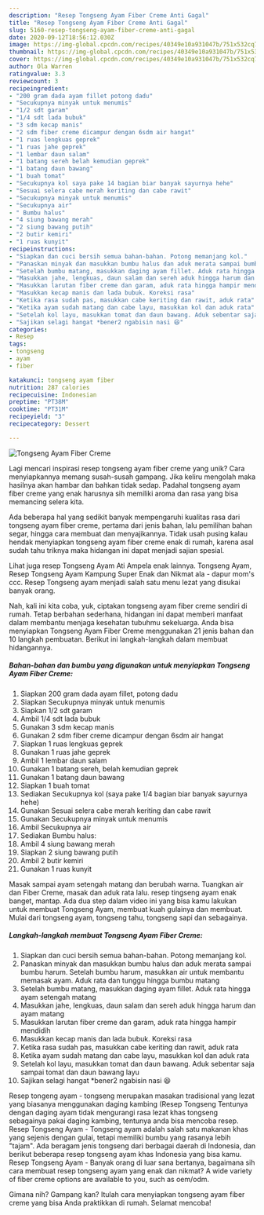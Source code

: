 ```yaml
---
description: "Resep Tongseng Ayam Fiber Creme Anti Gagal"
title: "Resep Tongseng Ayam Fiber Creme Anti Gagal"
slug: 5160-resep-tongseng-ayam-fiber-creme-anti-gagal
date: 2020-09-12T18:56:12.030Z
image: https://img-global.cpcdn.com/recipes/40349e10a931047b/751x532cq70/tongseng-ayam-fiber-creme-foto-resep-utama.jpg
thumbnail: https://img-global.cpcdn.com/recipes/40349e10a931047b/751x532cq70/tongseng-ayam-fiber-creme-foto-resep-utama.jpg
cover: https://img-global.cpcdn.com/recipes/40349e10a931047b/751x532cq70/tongseng-ayam-fiber-creme-foto-resep-utama.jpg
author: Ola Warren
ratingvalue: 3.3
reviewcount: 3
recipeingredient:
- "200 gram dada ayam fillet potong dadu"
- "Secukupnya minyak untuk menumis"
- "1/2 sdt garam"
- "1/4 sdt lada bubuk"
- "3 sdm kecap manis"
- "2 sdm fiber creme dicampur dengan 6sdm air hangat"
- "1 ruas lengkuas geprek"
- "1 ruas jahe geprek"
- "1 lembar daun salam"
- "1 batang sereh belah kemudian geprek"
- "1 batang daun bawang"
- "1 buah tomat"
- "Secukupnya kol saya pake 14 bagian biar banyak sayurnya hehe"
- "Sesuai selera cabe merah keriting dan cabe rawit"
- "Secukupnya minyak untuk menumis"
- "Secukupnya air"
- " Bumbu halus"
- "4 siung bawang merah"
- "2 siung bawang putih"
- "2 butir kemiri"
- "1 ruas kunyit"
recipeinstructions:
- "Siapkan dan cuci bersih semua bahan-bahan. Potong memanjang kol."
- "Panaskan minyak dan masukkan bumbu halus dan aduk merata sampai bumbu harum. Setelah bumbu harum, masukkan air untuk membantu memasak ayam. Aduk rata dan tunggu hingga bumbu matang"
- "Setelah bumbu matang, masukkan daging ayam fillet. Aduk rata hingga ayam setengah matang"
- "Masukkan jahe, lengkuas, daun salam dan sereh aduk hingga harum dan ayam matang"
- "Masukkan larutan fiber creme dan garam, aduk rata hingga hampir mendidih"
- "Masukkan kecap manis dan lada bubuk. Koreksi rasa"
- "Ketika rasa sudah pas, masukkan cabe keriting dan rawit, aduk rata"
- "Ketika ayam sudah matang dan cabe layu, masukkan kol dan aduk rata"
- "Setelah kol layu, masukkan tomat dan daun bawang. Aduk sebentar saja sampai tomat dan daun bawang layu"
- "Sajikan selagi hangat *bener2 ngabisin nasi 😆"
categories:
- Resep
tags:
- tongseng
- ayam
- fiber

katakunci: tongseng ayam fiber 
nutrition: 287 calories
recipecuisine: Indonesian
preptime: "PT38M"
cooktime: "PT31M"
recipeyield: "3"
recipecategory: Dessert

---
```



![Tongseng Ayam Fiber Creme](https://img-global.cpcdn.com/recipes/40349e10a931047b/751x532cq70/tongseng-ayam-fiber-creme-foto-resep-utama.jpg)

Lagi mencari inspirasi resep tongseng ayam fiber creme yang unik? Cara menyiapkannya memang susah-susah gampang. Jika keliru mengolah maka hasilnya akan hambar dan bahkan tidak sedap. Padahal tongseng ayam fiber creme yang enak harusnya sih memiliki aroma dan rasa yang bisa memancing selera kita.

Ada beberapa hal yang sedikit banyak mempengaruhi kualitas rasa dari tongseng ayam fiber creme, pertama dari jenis bahan, lalu pemilihan bahan segar, hingga cara membuat dan menyajikannya. Tidak usah pusing kalau hendak menyiapkan tongseng ayam fiber creme enak di rumah, karena asal sudah tahu triknya maka hidangan ini dapat menjadi sajian spesial.

Lihat juga resep Tongseng Ayam Ati Ampela enak lainnya. Tongseng Ayam, Resep Tongseng Ayam Kampung Super Enak dan Nikmat ala - dapur mom&#39;s ccc. Resep Tongseng ayam menjadi salah satu menu lezat yang disukai banyak orang.


Nah, kali ini kita coba, yuk, ciptakan tongseng ayam fiber creme sendiri di rumah. Tetap berbahan sederhana, hidangan ini dapat memberi manfaat dalam membantu menjaga kesehatan tubuhmu sekeluarga. Anda bisa menyiapkan Tongseng Ayam Fiber Creme menggunakan 21 jenis bahan dan 10 langkah pembuatan. Berikut ini langkah-langkah dalam membuat hidangannya.

<!--inarticleads1-->

##### Bahan-bahan dan bumbu yang digunakan untuk menyiapkan Tongseng Ayam Fiber Creme:

1. Siapkan 200 gram dada ayam fillet, potong dadu
1. Siapkan Secukupnya minyak untuk menumis
1. Siapkan 1/2 sdt garam
1. Ambil 1/4 sdt lada bubuk
1. Gunakan 3 sdm kecap manis
1. Gunakan 2 sdm fiber creme dicampur dengan 6sdm air hangat
1. Siapkan 1 ruas lengkuas geprek
1. Gunakan 1 ruas jahe geprek
1. Ambil 1 lembar daun salam
1. Gunakan 1 batang sereh, belah kemudian geprek
1. Gunakan 1 batang daun bawang
1. Siapkan 1 buah tomat
1. Sediakan Secukupnya kol (saya pake 1/4 bagian biar banyak sayurnya hehe)
1. Gunakan Sesuai selera cabe merah keriting dan cabe rawit
1. Gunakan Secukupnya minyak untuk menumis
1. Ambil Secukupnya air
1. Sediakan  Bumbu halus:
1. Ambil 4 siung bawang merah
1. Siapkan 2 siung bawang putih
1. Ambil 2 butir kemiri
1. Gunakan 1 ruas kunyit


Masak sampai ayam setengah matang dan berubah warna. Tuangkan air dan Fiber Creme, masak dan aduk rata lalu. resep tingseng ayam enak banget, mantap. Ada dua step dalam video ini yang bisa kamu lakukan untuk membuat Tongseng Ayam, membuat kuah gulainya dan membuat. Mulai dari tongseng ayam, tongseng tahu, tongseng sapi dan sebagainya. 

<!--inarticleads2-->

##### Langkah-langkah membuat Tongseng Ayam Fiber Creme:

1. Siapkan dan cuci bersih semua bahan-bahan. Potong memanjang kol.
1. Panaskan minyak dan masukkan bumbu halus dan aduk merata sampai bumbu harum. Setelah bumbu harum, masukkan air untuk membantu memasak ayam. Aduk rata dan tunggu hingga bumbu matang
1. Setelah bumbu matang, masukkan daging ayam fillet. Aduk rata hingga ayam setengah matang
1. Masukkan jahe, lengkuas, daun salam dan sereh aduk hingga harum dan ayam matang
1. Masukkan larutan fiber creme dan garam, aduk rata hingga hampir mendidih
1. Masukkan kecap manis dan lada bubuk. Koreksi rasa
1. Ketika rasa sudah pas, masukkan cabe keriting dan rawit, aduk rata
1. Ketika ayam sudah matang dan cabe layu, masukkan kol dan aduk rata
1. Setelah kol layu, masukkan tomat dan daun bawang. Aduk sebentar saja sampai tomat dan daun bawang layu
1. Sajikan selagi hangat *bener2 ngabisin nasi 😆


Resep tongeng ayam - tongseng merupakan masakan tradisional yang lezat yang biasanya menggunakan daging kambing (Resep Tongseng Tentunya dengan daging ayam tidak mengurangi rasa lezat khas tongseng sebagainya pakai daging kambing, tentunya anda bisa mencoba resep. Resep Tongseng Ayam - Tongseng ayam adalah salah satu makanan khas yang sejenis dengan gulai, tetapi memiliki bumbu yang rasanya lebih &#34;tajam&#34;. Ada beragam jenis tongseng dari berbagai daerah di Indonesia, dan berikut beberapa resep tongseng ayam khas Indonesia yang bisa kamu. Resep Tongseng Ayam - Banyak orang di luar sana bertanya, bagaimana sih cara membuat resep tongseng ayam yang enak dan nikmat? A wide variety of fiber creme options are available to you, such as oem/odm. 

Gimana nih? Gampang kan? Itulah cara menyiapkan tongseng ayam fiber creme yang bisa Anda praktikkan di rumah. Selamat mencoba!
